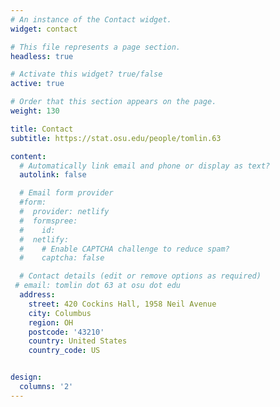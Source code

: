 ```yaml
---
# An instance of the Contact widget.
widget: contact

# This file represents a page section.
headless: true

# Activate this widget? true/false
active: true

# Order that this section appears on the page.
weight: 130

title: Contact
subtitle: https://stat.osu.edu/people/tomlin.63

content:
  # Automatically link email and phone or display as text?
  autolink: false

  # Email form provider
  #form:
  #  provider: netlify
  #  formspree:
  #    id:
  #  netlify:
  #    # Enable CAPTCHA challenge to reduce spam?
  #    captcha: false

  # Contact details (edit or remove options as required)
 # email: tomlin dot 63 at osu dot edu
  address:
    street: 420 Cockins Hall, 1958 Neil Avenue
    city: Columbus
    region: OH
    postcode: '43210'
    country: United States
    country_code: US


design:
  columns: '2'
---
```

